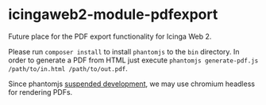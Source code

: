 # icingaweb2-module-pdfexport

Future place for the PDF export functionality for Icinga Web 2.

Please run `composer install` to install `phantomjs` to the `bin` directory. In order to generate a PDF from HTML just
execute `phantomjs generate-pdf.js /path/to/in.html /path/to/out.pdf`.

Since phantomjs [suspended development](https://github.com/ariya/phantomjs/issues/15344), we may use chromium headless for rendering PDFs.
